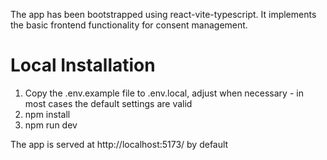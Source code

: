 The app has been bootstrapped using react-vite-typescript. It implements the basic frontend functionality for consent 
management.

# Local Installation

1. Copy the .env.example file to .env.local, adjust when necessary - in most cases the default settings are valid
2. npm install
3. npm run dev

The app is served at http://localhost:5173/ by default

